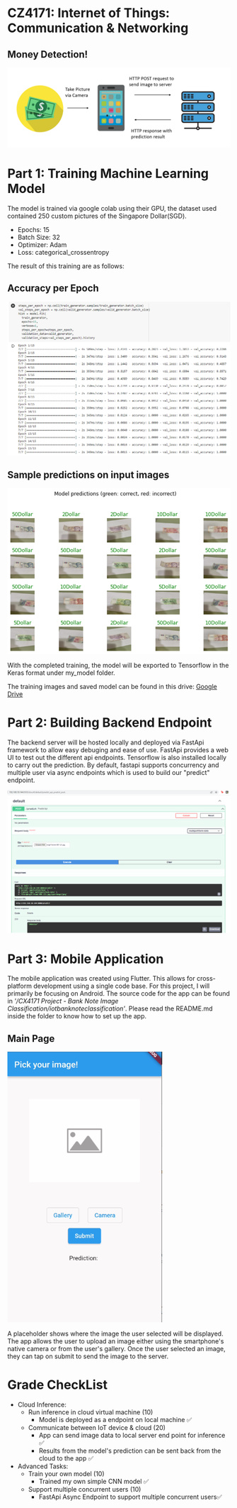 # CZ4171: Internet of Things: Communication & Networking

## Money Detection!

![Arch](images/arch.png)
# Part 1: Training Machine Learning Model

The model is trained via google colab using their GPU, the dataset used contained 250 custom pictures of the Singapore Dollar(SGD). 
- Epochs: 15
- Batch Size: 32
- Optimizer: Adam
- Loss: categorical_crossentropy

The result of this training are as follows:

## Accuracy per Epoch

<img src="images/accuracy.png" width="800">

## Sample predictions on input images

![Loss per Epoch](images/input_prediction.png)

With the completed training, the model will be exported to Tensorflow in the Keras format under my_model folder.

The training images and saved model can be found in this drive: 
<a href="https://drive.google.com/drive/folders/1psxBNAUH8L5OcEMnzhKs2r7q-w_83T4X?usp=sharing" target="_blank">Google Drive</a>


# Part 2: Building Backend Endpoint

The backend server will be hosted locally and deployed via FastApi framework to allow easy debuging and ease of use. FastApi provides a web UI to test out the different api endpoints. Tensorflow is also installed locally to carry out the prediction. By default, fastapi supports concurrency and multiple user via async endpoints which is used to build our "predict" endpoint.

![Api Endpoint](images/fastapi.png)

# Part 3: Mobile Application

The mobile application was created using Flutter. This allows for cross-platform development using a single code base. For this project, I will primarily be focusing on Android. The source code for the app can be found in _'/CX4171 Project - Bank Note Image Classification/iotbanknoteclassification'_. Please read the README.md inside the folder to know how to set up the app.

## Main Page

<img src="images/mainscreen.png" width="350">

A placeholder shows where the image the user selected will be displayed. The app allows the user to upload an image either using the smartphone's native camera or from the user's gallery. Once the user selected an image, they can tap on submit to send the image to the server.


# Grade CheckList

- Cloud Inference:
  - Run inference in cloud virtual machine (10)
    - Model is deployed as a endpoint on local machine :white_check_mark:
  - Communicate between IoT device & cloud (20)
    - App can send image data to local server end point for inference :white_check_mark:
    - Results from the model's prediction can be sent back from the cloud to the app :white_check_mark:
- Advanced Tasks:
  - Train your own model (10)
    - Trained my own simple CNN model  :white_check_mark:
  - Support multiple concurrent users (10)
    - FastApi Async Endpoint to support multiple concurrent users:white_check_mark:


